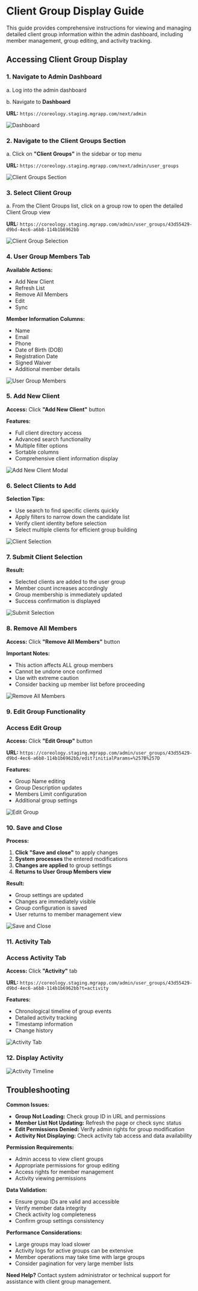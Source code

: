 # Client Group Display Guide

This guide provides comprehensive instructions for viewing and managing detailed client group information within the admin dashboard, including member management, group editing, and activity tracking.

## Accessing Client Group Display

### 1. Navigate to Admin Dashboard

a. Log into the admin dashboard

b. Navigate to **Dashboard**

**URL:** `https://coreology.staging.mgrapp.com/next/admin`

![Dashboard](images/dashboard.png)

### 2. Navigate to the Client Groups Section

a. Click on **"Client Groups"** in the sidebar or top menu

**URL:** `https://coreology.staging.mgrapp.com/next/admin/user_groups`

![Client Groups Section](images/client-group.png)

### 3. Select Client Group

a. From the Client Groups list, click on a group row to open the detailed Client Group view

**URL:** `https://coreology.staging.mgrapp.com/admin/user_groups/43d55429-d9bd-4ec6-a6b8-114b1b6962bb`

![Client Group Selection](images/add-new-user-group.png)

### 4. User Group Members Tab

**Available Actions:**
- Add New Client
- Refresh List
- Remove All Members
- Edit
- Sync

**Member Information Columns:**
- Name
- Email
- Phone
- Date of Birth (DOB)
- Registration Date
- Signed Waiver
- Additional member details

![User Group Members](images/client-group-members.png)

### 5. Add New Client

**Access:** Click **"Add New Client"** button

**Features:**
- Full client directory access
- Advanced search functionality
- Multiple filter options
- Sortable columns
- Comprehensive client information display

![Add New Client Modal](images/add-new-client-modal.png)

### 6. Select Clients to Add

**Selection Tips:**
- Use search to find specific clients quickly
- Apply filters to narrow down the candidate list
- Verify client identity before selection
- Select multiple clients for efficient group building

![Client Selection](images/select-clients-to-add.png)

### 7. Submit Client Selection

**Result:**
- Selected clients are added to the user group
- Member count increases accordingly
- Group membership is immediately updated
- Success confirmation is displayed

![Submit Selection](images/submit-client-selection.png)

### 8. Remove All Members

**Access:** Click **"Remove All Members"** button

**Important Notes:**
- This action affects ALL group members
- Cannot be undone once confirmed
- Use with extreme caution
- Consider backing up member list before proceeding

![Remove All Members](images/remove-all-members.png)

### 9. Edit Group Functionality

### Access Edit Group

**Access:** Click **"Edit Group"** button

**URL:** `https://coreology.staging.mgrapp.com/admin/user_groups/43d55429-d9bd-4ec6-a6b8-114b1b6962bb/edit?initialParams=%257B%257D`

**Features:**
- Group Name editing
- Group Description updates
- Members Limit configuration
- Additional group settings

![Edit Group](images/edit.png)

### 10. Save and Close

**Process:**
1. **Click "Save and close"** to apply changes
2. **System processes** the entered modifications
3. **Changes are applied** to group settings
4. **Returns to User Group Members view**

**Result:**
- Group settings are updated
- Changes are immediately visible
- Group configuration is saved
- User returns to member management view

![Save and Close](images/save-edit.png)

### 11. Activity Tab

### Access Activity Tab

**Access:** Click **"Activity"** tab

**URL:** `https://coreology.staging.mgrapp.com/admin/user_groups/43d55429-d9bd-4ec6-a6b8-114b1b6962bb?t=activity`

**Features:**
- Chronological timeline of group events
- Detailed activity tracking
- Timestamp information
- Change history

![Activity Tab](images/activity-tab.png)

### 12. Display Activity

![Activity Timeline](images/activity-timeline.png)

## Troubleshooting

**Common Issues:**
- **Group Not Loading:** Check group ID in URL and permissions
- **Member List Not Updating:** Refresh the page or check sync status
- **Edit Permissions Denied:** Verify admin rights for group modification
- **Activity Not Displaying:** Check activity tab access and data availability

**Permission Requirements:**
- Admin access to view client groups
- Appropriate permissions for group editing
- Access rights for member management
- Activity viewing permissions

**Data Validation:**
- Ensure group IDs are valid and accessible
- Verify member data integrity
- Check activity log completeness
- Confirm group settings consistency

**Performance Considerations:**
- Large groups may load slower
- Activity logs for active groups can be extensive
- Member operations may take time with large groups
- Consider pagination for very large member lists

**Need Help?** Contact system administrator or technical support for assistance with client group management. 